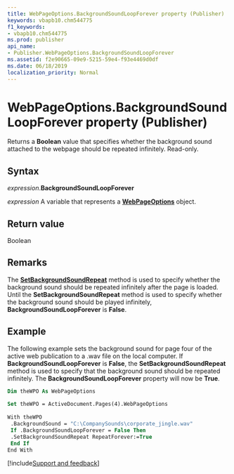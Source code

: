 ```yaml
---
title: WebPageOptions.BackgroundSoundLoopForever property (Publisher)
keywords: vbapb10.chm544775
f1_keywords:
- vbapb10.chm544775
ms.prod: publisher
api_name:
- Publisher.WebPageOptions.BackgroundSoundLoopForever
ms.assetid: f2e90665-09e9-5215-59e4-f93e4469d0df
ms.date: 06/18/2019
localization_priority: Normal
---
```



# WebPageOptions.BackgroundSoundLoopForever property (Publisher)

Returns a **Boolean** value that specifies whether the background sound attached to the webpage should be repeated infinitely. Read-only.


## Syntax

_expression_.**BackgroundSoundLoopForever**

_expression_ A variable that represents a **[WebPageOptions](Publisher.WebPageOptions.md)** object.


## Return value

Boolean


## Remarks

The **[SetBackgroundSoundRepeat](Publisher.WebPageOptions.SetBackgroundSoundRepeat.md)** method is used to specify whether the background sound should be repeated infinitely after the page is loaded. Until the **SetBackgroundSoundRepeat** method is used to specify whether the background sound should be played infinitely, **BackgroundSoundLoopForever** is **False**.


## Example

The following example sets the background sound for page four of the active web publication to a .wav file on the local computer. If **BackgroundSoundLoopForever** is **False**, the **SetBackgroundSoundRepeat** method is used to specify that the background sound should be repeated infinitely. The **BackgroundSoundLoopForever** property will now be **True**.

```vb
Dim theWPO As WebPageOptions 
 
Set theWPO = ActiveDocument.Pages(4).WebPageOptions 
 
With theWPO 
 .BackgroundSound = "C:\CompanySounds\corporate_jingle.wav" 
 If .BackgroundSoundLoopForever = False Then 
 .SetBackgroundSoundRepeat RepeatForever:=True 
 End If 
End With
```

[!include[Support and feedback](~/includes/feedback-boilerplate.md)]